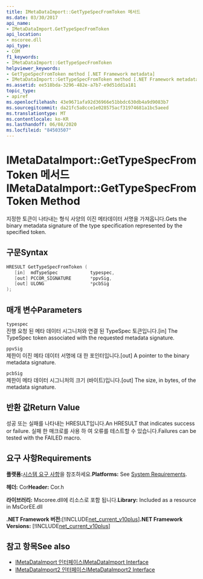```yaml
---
title: IMetaDataImport::GetTypeSpecFromToken 메서드
ms.date: 03/30/2017
api_name:
- IMetaDataImport.GetTypeSpecFromToken
api_location:
- mscoree.dll
api_type:
- COM
f1_keywords:
- IMetaDataImport::GetTypeSpecFromToken
helpviewer_keywords:
- GetTypeSpecFromToken method [.NET Framework metadata]
- IMetaDataImport::GetTypeSpecFromToken method [.NET Framework metadata]
ms.assetid: ee518bda-3296-482e-a7b7-e9d51dd1a181
topic_type:
- apiref
ms.openlocfilehash: 43e9671afa92d36966e51bbdc630db4a9d9083b7
ms.sourcegitcommit: da21fc5a8cce1e028575acf31974681a1bc5aeed
ms.translationtype: MT
ms.contentlocale: ko-KR
ms.lasthandoff: 06/08/2020
ms.locfileid: "84503507"
---
```

# <a name="imetadataimportgettypespecfromtoken-method"></a><span data-ttu-id="a4adc-102">IMetaDataImport::GetTypeSpecFromToken 메서드</span><span class="sxs-lookup"><span data-stu-id="a4adc-102">IMetaDataImport::GetTypeSpecFromToken Method</span></span>
<span data-ttu-id="a4adc-103">지정한 토큰이 나타내는 형식 사양의 이진 메타데이터 서명을 가져옵니다.</span><span class="sxs-lookup"><span data-stu-id="a4adc-103">Gets the binary metadata signature of the type specification represented by the specified token.</span></span>  
  
## <a name="syntax"></a><span data-ttu-id="a4adc-104">구문</span><span class="sxs-lookup"><span data-stu-id="a4adc-104">Syntax</span></span>  
  
```cpp  
HRESULT GetTypeSpecFromToken (
   [in]  mdTypeSpec            typespec,
   [out] PCCOR_SIGNATURE       *ppvSig,
   [out] ULONG                 *pcbSig  
);  
```  
  
## <a name="parameters"></a><span data-ttu-id="a4adc-105">매개 변수</span><span class="sxs-lookup"><span data-stu-id="a4adc-105">Parameters</span></span>  
 `typespec`  
 <span data-ttu-id="a4adc-106">진행 요청 된 메타 데이터 시그니처와 연결 된 TypeSpec 토큰입니다.</span><span class="sxs-lookup"><span data-stu-id="a4adc-106">[in] The TypeSpec token associated with the requested metadata signature.</span></span>  
  
 `ppvSig`  
 <span data-ttu-id="a4adc-107">제한이 이진 메타 데이터 서명에 대 한 포인터입니다.</span><span class="sxs-lookup"><span data-stu-id="a4adc-107">[out] A pointer to the binary metadata signature.</span></span>  
  
 `pcbSig`  
 <span data-ttu-id="a4adc-108">제한이 메타 데이터 시그니처의 크기 (바이트)입니다.</span><span class="sxs-lookup"><span data-stu-id="a4adc-108">[out] The size, in bytes, of the metadata signature.</span></span>  
  
## <a name="return-value"></a><span data-ttu-id="a4adc-109">반환 값</span><span class="sxs-lookup"><span data-stu-id="a4adc-109">Return Value</span></span>  
 <span data-ttu-id="a4adc-110">성공 또는 실패를 나타내는 HRESULT입니다.</span><span class="sxs-lookup"><span data-stu-id="a4adc-110">An HRESULT that indicates success or failure.</span></span> <span data-ttu-id="a4adc-111">실패 한 매크로를 사용 하 여 오류를 테스트할 수 있습니다.</span><span class="sxs-lookup"><span data-stu-id="a4adc-111">Failures can be tested with the FAILED macro.</span></span>  
  
## <a name="requirements"></a><span data-ttu-id="a4adc-112">요구 사항</span><span class="sxs-lookup"><span data-stu-id="a4adc-112">Requirements</span></span>  
 <span data-ttu-id="a4adc-113">**플랫폼:**[시스템 요구 사항](../../get-started/system-requirements.md)을 참조하세요.</span><span class="sxs-lookup"><span data-stu-id="a4adc-113">**Platforms:** See [System Requirements](../../get-started/system-requirements.md).</span></span>  
  
 <span data-ttu-id="a4adc-114">**헤더:** Cor</span><span class="sxs-lookup"><span data-stu-id="a4adc-114">**Header:** Cor.h</span></span>  
  
 <span data-ttu-id="a4adc-115">**라이브러리:** Mscoree.dll에 리소스로 포함 됩니다.</span><span class="sxs-lookup"><span data-stu-id="a4adc-115">**Library:** Included as a resource in MsCorEE.dll</span></span>  
  
 <span data-ttu-id="a4adc-116">**.NET Framework 버전:**[!INCLUDE[net_current_v10plus](../../../../includes/net-current-v10plus-md.md)]</span><span class="sxs-lookup"><span data-stu-id="a4adc-116">**.NET Framework Versions:** [!INCLUDE[net_current_v10plus](../../../../includes/net-current-v10plus-md.md)]</span></span>  
  
## <a name="see-also"></a><span data-ttu-id="a4adc-117">참고 항목</span><span class="sxs-lookup"><span data-stu-id="a4adc-117">See also</span></span>

- [<span data-ttu-id="a4adc-118">IMetaDataImport 인터페이스</span><span class="sxs-lookup"><span data-stu-id="a4adc-118">IMetaDataImport Interface</span></span>](imetadataimport-interface.md)
- [<span data-ttu-id="a4adc-119">IMetaDataImport2 인터페이스</span><span class="sxs-lookup"><span data-stu-id="a4adc-119">IMetaDataImport2 Interface</span></span>](imetadataimport2-interface.md)
